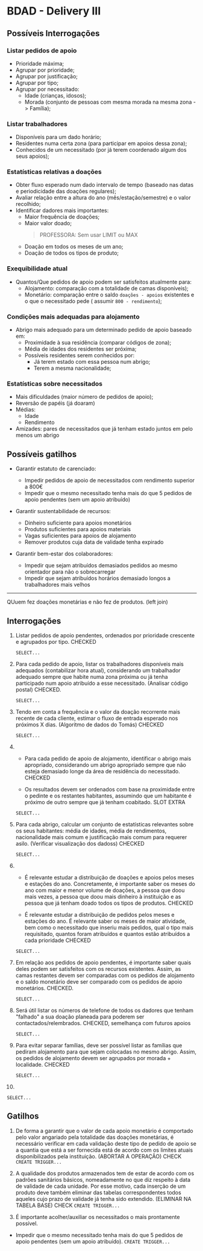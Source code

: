 # BDAD - Delivery III

## Possíveis Interrogações

### Listar pedidos de apoio

- Prioridade máxima;
- Agrupar por prioridade;
- Agrupar por justificação;
- Agrupar por tipo;
- Agrupar por necessitado:
    - Idade (crianças, idosos);
    - Morada (conjunto de pessoas com mesma morada na mesma zona -> Família);

### Listar trabalhadores

- Disponíveis para um dado horário;
- Residentes numa certa zona (para participar em apoios dessa zona);
- Conhecidos de um necessitado (por já terem coordenado algum dos seus apoios);

### Estatísticas relativas a doações

- Obter fluxo esperado num dado intervalo de tempo (baseado nas datas e periodicidade das doações regulares);
- Avaliar relação entre a altura do ano (mês/estação/semestre) e o valor recolhido;
- Identificar dadores mais importantes:
    - Maior frequência de doações;
    - Maior valor doado;
      > PROFESSORA: Sem usar LIMIT ou MAX
    - Doação em todos os meses de um ano;
    - Doação de todos os tipos de produto;

### Exequibilidade atual

- Quantos/Que pedidos de apoio podem ser satisfeitos atualmente para:
    - Alojamento: comparação com a totalidade de camas disponíveis);
    - Monetário: comparação entre o saldo `doações - apoios` existentes e o que o necessitado pede (
      assumir `800 - rendimento`);

### Condições mais adequadas para alojamento

- Abrigo mais adequado para um determinado pedido de apoio baseado em:
    - Proximidade à sua residência (comparar códigos de zona);
    - Média de idades dos residentes ser próxima;
    - Possíveis residentes serem conhecidos por:
        - Já terem estado com essa pessoa num abrigo;
        - Terem a mesma nacionalidade;

### Estatísticas sobre necessitados

- Mais dificuldades (maior número de pedidos de apoio);
- Reversão de papéis (já doaram)
- Médias:
    - Idade
    - Rendimento
- Amizades: pares de necessitados que já tenham estado juntos em pelo menos um abrigo

## Possíveis gatilhos

- Garantir estatuto de carenciado:
    - Impedir pedidos de apoio de necessitados com rendimento superior a 800€
    - Impedir que o mesmo necessitado tenha mais do que 5 pedidos de apoio pendentes (sem um apoio atribuído)

- Garantir sustentabilidade de recursos:
    - Dinheiro suficiente para apoios monetários
    - Produtos suficientes para apoios materiais
    - Vagas suficientes para apoios de alojamento
    - Remover produtos cuja data de validade tenha expirado

- Garantir bem-estar dos colaboradores:
    - Impedir que sejam atribuídos demasiados pedidos ao mesmo orientador para não o sobrecarregar
    - Impedir que sejam atribuídos horários demasiado longos a trabalhadores mais velhos

--- 


QUuem fez doações monetárias e não fez de produtos. (left join)

## Interrogações

1. Listar pedidos de apoio pendentes, ordenados por prioridade crescente e agrupados por tipo. CHECKED

   ```SELECT...```


2. Para cada pedido de apoio, listar os trabalhadores disponíveis mais adequados (contabilizar hora atual), considerando um trabalhador adequado
   sempre que habite numa zona próxima ou já tenha participado num apoio atribuído a esse necessitado. (Analisar código postal) CHECKED.

   ```SELECT...```


3. Tendo em conta a frequência e o valor da doação recorrente mais recente de cada cliente, estimar o fluxo de entrada
   esperado nos próximos X dias. (Algoritmo de dados do Tomás) CHECKED

   ```SELECT...```


4. - Para cada pedido de apoio de alojamento, identificar o abrigo mais apropriado, considerando um abrigo apropriado
   sempre que não esteja demasiado longe da área de residência do necessitado. CHECKED
   
   - Os resultados devem ser ordenados com
   base na proximidade entre o pedinte e os restantes habitantes, assumindo que um habitante é próximo de outro sempre
   que já tenham coabitado. SLOT EXTRA 

   ```SELECT...```


5. Para cada abrigo, calcular um conjunto de estatísticas relevantes sobre os seus habitantes: média de idades, média de
   rendimentos, nacionalidade mais comum e justificação mais comum para requerer asilo. (Verificar visualização dos dadoss) CHECKED

   ```SELECT...```


6. - É relevante estudar a distribuição de doações e apoios pelos meses e estações do ano. Concretamente, é importante
   saber os meses do ano com maior e menor volume de doações, a pessoa que doou mais vezes, a pessoa que doou mais dinheiro à instituição e as pessoa que já tenham doado todos os tipos de produtos. CHECKED

   - É relevante estudar a distribuição de pedidos pelos meses e estações do ano. É relevante saber os meses de maior atividade, bem como o necessitado que inseriu mais pedidos, qual o tipo mais requisitado, quantos foram atribuídos e quantos estão atribuídos a cada prioridade CHECKED
   

   ```SELECT...```


7. Em relação aos pedidos de apoio pendentes, é importante saber quais deles podem ser satisfeitos com os recursos
   existentes. Assim, as camas restantes devem ser comparadas com os pedidos de alojamento e o saldo monetário deve ser
   comparado com os pedidos de apoio monetários. CHECKED.

   ```SELECT...```


8. Será útil listar os números de telefone de todos os dadores que tenham "falhado" a sua doação planeada para poderem
   ser contactados/relembrados. CHECKED, semelhança com futuros apoios

   ```SELECT...```


9. Para evitar separar famílias, deve ser possível listar as famílias que pediram alojamento para que sejam colocadas no
   mesmo abrigo. Assim, os pedidos de alojamento devem ser agrupados por morada + localidade. CHECKED
   
   ```SELECT...```


10. 

```SELECT...```

## Gatilhos

1. De forma a garantir que o valor de cada apoio monetário é comportado pelo valor angariado pela totalidade das doações monetárias, é necessário verificar em cada validação deste tipo de pedido de apoio se a quantia que está a ser fornecida está de acordo com os limites atuais disponibilizados pela instituição. (ABORTAR A OPERAÇÃO) CHECK
  ```CREATE TRIGGER...```

2. A qualidade dos produtos armazenados tem de estar de acordo com os padrões sanitários básicos, nomeadamente no que diz respeito à data de validade de cada unidade. Por esse motivo, cada inserção de um produto deve também eliminar das tabelas correspondentes todos aqueles cujo prazo de validade já tenha sido extendido. (ELIMINAR NA TABELA BASE) CHECK
  ```CREATE TRIGGER...```

3. É importante acolher/auxiliar os necessitados o mais prontamente possível. 
  - Impedir que o mesmo necessitado tenha mais do que 5 pedidos de apoio pendentes (sem um apoio atribuído).
  ```CREATE TRIGGER...```
